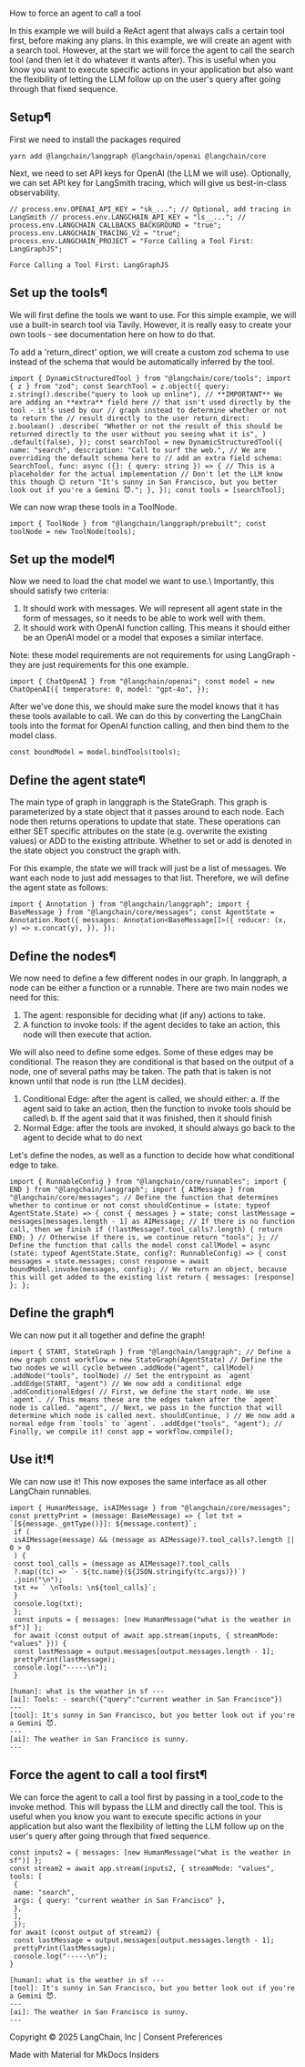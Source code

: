 How to force an agent to call a tool

In this example we will build a ReAct agent that always calls a certain tool first, before making any plans. In this example, we will create an agent with a search tool. However, at the start we will force the agent to call the search tool (and then let it do whatever it wants after). This is useful when you know you want to execute specific actions in your application but also want the flexibility of letting the LLM follow up on the user's query after going through that fixed sequence.

## Setup¶

First we need to install the packages required

```
yarn add @langchain/langgraph @langchain/openai @langchain/core
```

Next, we need to set API keys for OpenAI (the LLM we will use). Optionally, we can set API key for LangSmith tracing, which will give us best-in-class observability.

```
// process.env.OPENAI_API_KEY = "sk_..."; // Optional, add tracing in LangSmith // process.env.LANGCHAIN_API_KEY = "ls__..."; // process.env.LANGCHAIN_CALLBACKS_BACKGROUND = "true"; process.env.LANGCHAIN_TRACING_V2 = "true"; process.env.LANGCHAIN_PROJECT = "Force Calling a Tool First: LangGraphJS";
```

```
Force Calling a Tool First: LangGraphJS
```

## Set up the tools¶

We will first define the tools we want to use. For this simple example, we will use a built-in search tool via Tavily. However, it is really easy to create your own tools - see documentation here on how to do that.

To add a 'return_direct' option, we will create a custom zod schema to use instead of the schema that would be automatically inferred by the tool.

```
import { DynamicStructuredTool } from "@langchain/core/tools"; import { z } from "zod"; const SearchTool = z.object({ query: z.string().describe("query to look up online"), // **IMPORTANT** We are adding an **extra** field here // that isn't used directly by the tool - it's used by our // graph instead to determine whether or not to return the // result directly to the user return_direct: z.boolean() .describe( "Whether or not the result of this should be returned directly to the user without you seeing what it is", ) .default(false), }); const searchTool = new DynamicStructuredTool({ name: "search", description: "Call to surf the web.", // We are overriding the default schema here to // add an extra field schema: SearchTool, func: async ({}: { query: string }) => { // This is a placeholder for the actual implementation // Don't let the LLM know this though 😊 return "It's sunny in San Francisco, but you better look out if you're a Gemini 😈."; }, }); const tools = [searchTool];
```

We can now wrap these tools in a ToolNode.

```
import { ToolNode } from "@langchain/langgraph/prebuilt"; const toolNode = new ToolNode(tools);
```

## Set up the model¶

Now we need to load the chat model we want to use.\ Importantly, this should satisfy two criteria:

1. It should work with messages. We will represent all agent state in the form of messages, so it needs to be able to work well with them.
2. It should work with OpenAI function calling. This means it should either be an OpenAI model or a model that exposes a similar interface.

Note: these model requirements are not requirements for using LangGraph - they are just requirements for this one example.

```
import { ChatOpenAI } from "@langchain/openai"; const model = new ChatOpenAI({ temperature: 0, model: "gpt-4o", });
```

After we've done this, we should make sure the model knows that it has these tools available to call. We can do this by converting the LangChain tools into the format for OpenAI function calling, and then bind them to the model class.

```
const boundModel = model.bindTools(tools);
```

## Define the agent state¶

The main type of graph in langgraph is the StateGraph. This graph is parameterized by a state object that it passes around to each node. Each node then returns operations to update that state. These operations can either SET specific attributes on the state (e.g. overwrite the existing values) or ADD to the existing attribute. Whether to set or add is denoted in the state object you construct the graph with.

For this example, the state we will track will just be a list of messages. We want each node to just add messages to that list. Therefore, we will define the agent state as follows:

```
import { Annotation } from "@langchain/langgraph"; import { BaseMessage } from "@langchain/core/messages"; const AgentState = Annotation.Root({ messages: Annotation<BaseMessage[]>({ reducer: (x, y) => x.concat(y), }), });
```

## Define the nodes¶

We now need to define a few different nodes in our graph. In langgraph, a node can be either a function or a runnable. There are two main nodes we need for this:

1. The agent: responsible for deciding what (if any) actions to take.
2. A function to invoke tools: if the agent decides to take an action, this node will then execute that action.

We will also need to define some edges. Some of these edges may be conditional. The reason they are conditional is that based on the output of a node, one of several paths may be taken. The path that is taken is not known until that node is run (the LLM decides).

1. Conditional Edge: after the agent is called, we should either: a. If the agent said to take an action, then the function to invoke tools should be called\ b. If the agent said that it was finished, then it should finish
2. Normal Edge: after the tools are invoked, it should always go back to the agent to decide what to do next

Let's define the nodes, as well as a function to decide how what conditional edge to take.

```
import { RunnableConfig } from "@langchain/core/runnables"; import { END } from "@langchain/langgraph"; import { AIMessage } from "@langchain/core/messages"; // Define the function that determines whether to continue or not const shouldContinue = (state: typeof AgentState.State) => { const { messages } = state; const lastMessage = messages[messages.length - 1] as AIMessage; // If there is no function call, then we finish if (!lastMessage?.tool_calls?.length) { return END; } // Otherwise if there is, we continue return "tools"; }; // Define the function that calls the model const callModel = async (state: typeof AgentState.State, config?: RunnableConfig) => { const messages = state.messages; const response = await boundModel.invoke(messages, config); // We return an object, because this will get added to the existing list return { messages: [response] }; };
```

## Define the graph¶

We can now put it all together and define the graph!

```
import { START, StateGraph } from "@langchain/langgraph"; // Define a new graph const workflow = new StateGraph(AgentState) // Define the two nodes we will cycle between .addNode("agent", callModel) .addNode("tools", toolNode) // Set the entrypoint as `agent` .addEdge(START, "agent") // We now add a conditional edge .addConditionalEdges( // First, we define the start node. We use `agent`. // This means these are the edges taken after the `agent` node is called. "agent", // Next, we pass in the function that will determine which node is called next. shouldContinue, ) // We now add a normal edge from `tools` to `agent`. .addEdge("tools", "agent"); // Finally, we compile it! const app = workflow.compile();
```

## Use it!¶

We can now use it! This now exposes the same interface as all other LangChain runnables.

```
import { HumanMessage, isAIMessage } from "@langchain/core/messages"; const prettyPrint = (message: BaseMessage) => { let txt = `[${message._getType()}]: ${message.content}`;
 if (
 isAIMessage(message) && (message as AIMessage)?.tool_calls?.length || 0 > 0
 ) {
 const tool_calls = (message as AIMessage)?.tool_calls
 ?.map((tc) => `- ${tc.name}(${JSON.stringify(tc.args)})`)
 .join("\n");
 txt += ` \nTools: \n${tool_calls}`;
 }
 console.log(txt);
 };
 const inputs = { messages: [new HumanMessage("what is the weather in sf")] };
 for await (const output of await app.stream(inputs, { streamMode: "values" })) {
 const lastMessage = output.messages[output.messages.length - 1];
 prettyPrint(lastMessage);
 console.log("-----\n");
 }
```

```
[human]: what is the weather in sf ---
[ai]: Tools: - search({"query":"current weather in San Francisco"})
---
[tool]: It's sunny in San Francisco, but you better look out if you're a Gemini 😈.
---
[ai]: The weather in San Francisco is sunny.
---
```

## Force the agent to call a tool first¶

We can force the agent to call a tool first by passing in a tool_code to the invoke method. This will bypass the LLM and directly call the tool. This is useful when you know you want to execute specific actions in your application but also want the flexibility of letting the LLM follow up on the user's query after going through that fixed sequence.

```
const inputs2 = { messages: [new HumanMessage("what is the weather in sf")] };
const stream2 = await app.stream(inputs2, { streamMode: "values", tools: [
 {
 name: "search",
 args: { query: "current weather in San Francisco" },
 },
 ],
 });
for await (const output of stream2) {
 const lastMessage = output.messages[output.messages.length - 1];
 prettyPrint(lastMessage);
 console.log("-----\n");
}
```

```
[human]: what is the weather in sf ---
[tool]: It's sunny in San Francisco, but you better look out if you're a Gemini 😈.
---
[ai]: The weather in San Francisco is sunny.
---
```

Copyright © 2025 LangChain, Inc | Consent Preferences

Made with Material for MkDocs Insiders
